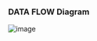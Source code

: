 <h3>DATA FLOW Diagram</h3>


![image](https://github.com/user-attachments/assets/8a0c4730-e620-40c7-9313-ecb5c513959a)
